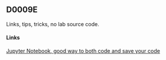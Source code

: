 ## D0009E
Links, tips, tricks, no lab source code.

#### Links

[Jupyter Notebook, good way to both code and save your
code](https://try.jupyter.org/)
